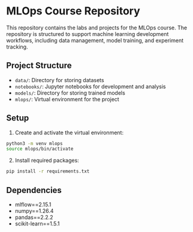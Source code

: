 # MLOps Course Repository

This repository contains the labs and projects for the MLOps course. The repository is structured to support machine learning development workflows, including data management, model training, and experiment tracking.

## Project Structure

- `data/`: Directory for storing datasets
- `notebooks/`: Jupyter notebooks for development and analysis
- `models/`: Directory for storing trained models
- `mlops/`: Virtual environment for the project

## Setup

1. Create and activate the virtual environment:
```bash
python3 -m venv mlops
source mlops/bin/activate
```

2. Install required packages:
```bash
pip install -r requirements.txt
```

## Dependencies

- mlflow==2.15.1
- numpy==1.26.4
- pandas==2.2.2
- scikit-learn==1.5.1 